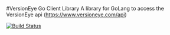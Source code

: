 #VersionEye Go Client Library
A library for GoLang to access the VersionEye api (https://www.versioneye.com/api)

[![Build Status](https://travis-ci.org/sgoertzen/veye.svg?branch=master)](https://travis-ci.org/sgoertzen/veye)
